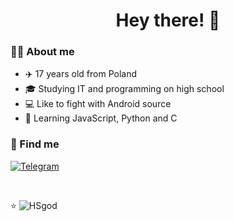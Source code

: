 <h1 align="center">Hey there! 👋</h1>

<h3> 🐱‍💻 About me </h3>

- ✈️ 17 years old from Poland
- 🎓 Studying IT and programming on high school
- 💻 Like to fight with Android source
- 📙 Learning JavaScript, Python and C

<h3> 🔎 Find me </h3>

<a href="https://t.me/HSgod02"><img alt="Telegram" src="https://img.shields.io/badge/Telegram-HSgod02__-blue?style=flat-square&logo=telegram"></a>

<br/>

⭐️ <img src="https://komarev.com/ghpvc/?username=HSgod" alt="HSgod">
